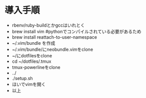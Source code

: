 # 導入手順
+ rbenv/ruby-buildとかgccはいれとく
+ brew install vim #pythonでコンパイルされている必要があるため
+ brew install reattach-to-user-namespace
+ ~/.vim/bundle を作成
+ ~/.vim/bundle/にneobundle.vimをclone
+ ~/にdotfilesをclone
+ cd ~/dotfiles/.tmux
+ tmux-powerlineをclone
+ ../
+ ./setup.sh
+ ほいでvimを開く
+ 以上
